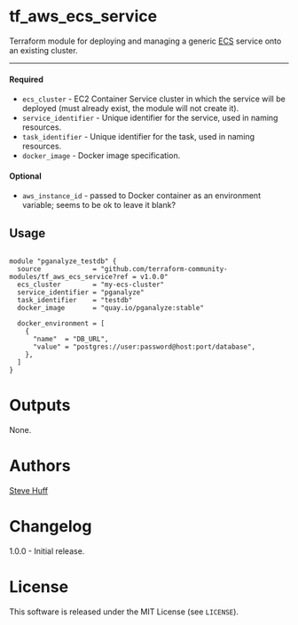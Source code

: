 tf_aws_ecs_service
===========

Terraform module for deploying and managing a generic [ECS](https://aws.amazon.com/ecs/) service onto an existing cluster.

----------------------
#### Required
- `ecs_cluster` - EC2 Container Service cluster in which the service will be deployed (must already exist, the module will not create it).
- `service_identifier` - Unique identifier for the service, used in naming resources.
- `task_identifier` - Unique identifier for the task, used in naming resources.
- `docker_image` - Docker image specification.

#### Optional
- `aws_instance_id` - passed to Docker container as an environment variable; seems to be ok to leave it blank?

Usage
-----

```hcl

module "pganalyze_testdb" {
  source             = "github.com/terraform-community-modules/tf_aws_ecs_service?ref = v1.0.0"
  ecs_cluster        = "my-ecs-cluster"
  service_identifier = "pganalyze"
  task_identifier    = "testdb"
  docker_image       = "quay.io/pganalyze:stable"

  docker_environment = [
    {
      "name"  = "DB_URL",
      "value" = "postgres://user:password@host:port/database",
    },
  ]
}
```

Outputs
=======
None.

Authors
=======

[Steve Huff](https://github.com/hakamadare)

Changelog
=========

1.0.0 - Initial release.

License
=======

This software is released under the MIT License (see `LICENSE`).
